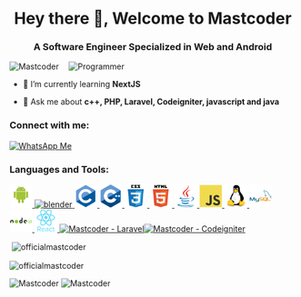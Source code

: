<h1 align="center">Hey there 👋, Welcome to Mastcoder </h1>
<h3 align="center">A Software Engineer Specialized in Web and Android </h3>
<img align="right" alt="Programmer" width="400" src="https://user-images.githubusercontent.com/48166328/87433509-02119980-c607-11ea-8285-f1136a57d3d2.gif">

<p align="left"> <img src="https://komarev.com/ghpvc/?username=officialmastcoder&label=Profile%20views&color=blueviolet&style=flat" alt="Mastcoder" /> </p>

- 🌱 I’m currently learning **NextJS**

- 💬 Ask me about **c++, PHP, Laravel, Codeigniter, javascript and java**

<h3 align="left">Connect with me:</h3>
<p align="left">
<a href="https://api.whatsapp.com/send/?phone=+15395001134&text=Hi,%20I%20am%20from%20your%20Git%20Profile%20i%20need%20co%20connect%20with%20you&type=phone_number&app_absent=0" target="_blank"><img align="center" src="https://raw.githubusercontent.com/rahuldkjain/github-profile-readme-generator/master/src/images/icons/Social/whatsapp.svg" alt="WhatsApp Me" height="30" width="40" /></a>
</p>

<h3 align="left">Languages and Tools:</h3>
<p align="left"> <a href="https://developer.android.com" target="_blank" rel="noreferrer"> <img src="https://raw.githubusercontent.com/devicons/devicon/master/icons/android/android-original-wordmark.svg" alt="android" width="40" height="40"/> </a> <a href="https://www.blender.org/" target="_blank" rel="noreferrer"> <img src="https://download.blender.org/branding/community/blender_community_badge_white.svg" alt="blender" width="40" height="40"/> </a> <a href="https://www.cprogramming.com/" target="_blank" rel="noreferrer"> <img src="https://raw.githubusercontent.com/devicons/devicon/master/icons/c/c-original.svg" alt="c" width="40" height="40"/> </a> <a href="https://www.w3schools.com/cpp/" target="_blank" rel="noreferrer"> <img src="https://raw.githubusercontent.com/devicons/devicon/master/icons/cplusplus/cplusplus-original.svg" alt="cplusplus" width="40" height="40"/> </a> <a href="https://www.w3schools.com/css/" target="_blank" rel="noreferrer"> <img src="https://raw.githubusercontent.com/devicons/devicon/master/icons/css3/css3-original-wordmark.svg" alt="css3" width="40" height="40"/> </a> <a href="https://www.w3.org/html/" target="_blank" rel="noreferrer"> <img src="https://raw.githubusercontent.com/devicons/devicon/master/icons/html5/html5-original-wordmark.svg" alt="html5" width="40" height="40"/> </a> <a href="https://www.java.com" target="_blank" rel="noreferrer"> <img src="https://raw.githubusercontent.com/devicons/devicon/master/icons/java/java-original.svg" alt="java" width="40" height="40"/> </a> <a href="https://developer.mozilla.org/en-US/docs/Web/JavaScript" target="_blank" rel="noreferrer"> <img src="https://raw.githubusercontent.com/devicons/devicon/master/icons/javascript/javascript-original.svg" alt="javascript" width="40" height="40"/> </a> <a href="https://www.linux.org/" target="_blank" rel="noreferrer"> <img src="https://raw.githubusercontent.com/devicons/devicon/master/icons/linux/linux-original.svg" alt="linux" width="40" height="40"/> </a> <a href="https://www.mysql.com/" target="_blank" rel="noreferrer"> <img src="https://raw.githubusercontent.com/devicons/devicon/master/icons/mysql/mysql-original-wordmark.svg" alt="mysql" width="40" height="40"/> </a> <a href="https://nodejs.org" target="_blank" rel="noreferrer"> <img src="https://raw.githubusercontent.com/devicons/devicon/master/icons/nodejs/nodejs-original-wordmark.svg" alt="nodejs" width="40" height="40"/> </a> <a href="https://reactjs.org/" target="_blank" rel="noreferrer"> <img src="https://raw.githubusercontent.com/devicons/devicon/master/icons/react/react-original-wordmark.svg" alt="react" width="40" height="40"/> </a><a href="https://laravel.com/" ><img  width="40" src="https://static-00.iconduck.com/assets.00/laravel-icon-497x512-uwybstke.png" alt="Mastcoder - Laravel"></a><a href="https://codeigniter.com/" ><img  width="40" src="https://cdn.iconscout.com/icon/free/png-256/free-codeigniter-4-1175201.png" alt="Mastcoder - Codeigniter"></a>
</p>
<p>&nbsp;<img align="center" src="https://github-readme-stats.vercel.app/api?username=officialmastcoder&show_icons=true&locale=en" alt="officialmastcoder" /></p>

<p><img align="center" src="https://github-readme-streak-stats.herokuapp.com/?user=officialmastcoder&" alt="officialmastcoder" /></p>
<p>
  <img src="https://media1.giphy.com/media/yYSSBtDgbbRzq/200.webp" width="305" height="312" id="myPicture" alt="Mastcoder">
  <img src="https://media4.giphy.com/media/vzO0Vc8b2VBLi/200.webp" width="305" height="312" id="myPicture" alt="Mastcoder">
</p>
